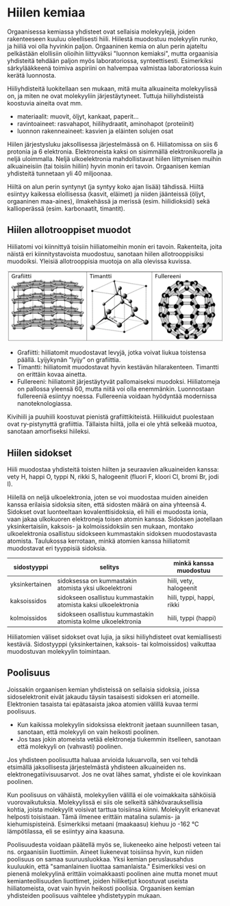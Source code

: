 # Hiilen kemiaa

Orgaanisessa kemiassa yhdisteet ovat sellaisia molekyylejä, joiden rakenteeseen kuuluu oleellisesti hiili. Hiilestä muodostuu molekyylin runko, ja hiiliä voi olla hyvinkin paljon. Orgaaninen kemia on alun perin ajateltu pelkästään elollisiin olioihin liittyväksi "luonnon kemiaksi", mutta orgaanisia yhdisteitä tehdään paljon myös laboratoriossa, synteettisesti. Esimerkiksi särkylääkkeenä toimiva aspiriini on halvempaa valmistaa laboratoriossa kuin kerätä luonnosta.

Hiiliyhdisteitä luokitellaan sen mukaan, mitä muita alkuaineita molekyylissä on, ja miten ne ovat molekyyliin järjestäytyneet. Tuttuja hiiliyhdisteistä koostuvia aineita ovat mm. 

- materiaalit: muovit, öljyt, kankaat, paperit...
- ravintoaineet: rasvahapot, hiilihydraatit, aminohapot (proteiinit)
- luonnon rakenneaineet: kasvien ja eläinten solujen osat

Hiilen järjestysluku jaksollisessa järjestelmässä on 6. Hiiliatomissa on siis 6 protonia ja 6 elektronia. Elektroneista kaksi on sisimmällä elektronikuorella ja neljä uloimmalla. Neljä ulkoelektronia mahdollistavat hiilen liittymisen muihin alkuaineisiin (tai toisiin hiiliin) hyvin monin eri tavoin. Orgaanisen kemian yhdisteitä tunnetaan yli 40 miljoonaa.

Hiiltä on alun perin syntynyt (ja syntyy koko ajan lisää) tähdissä. Hiiltä esiintyy kaikessa elollisessa (kasvit, eläimet) ja niiden jäänteissä (öljyt, orgaaninen maa-aines), ilmakehässä ja merissä (esim. hiilidioksidi) sekä kallioperässä (esim. karbonaatit, timantit).
 
## Hiilen allotrooppiset muodot

Hiiliatomi voi kiinnittyä toisiin hiiliatomeihin monin eri tavoin. Rakenteita, joita näistä eri kiinnitystavoista muodostuu, sanotaan hiilen allotrooppisiksi muodoiksi. Yleisiä allotrooppisia muotoja on alla olevissa kuvissa.

![Hiilen allotrooppiset muodot](/images/allotropia.png "Hiilen allotrooppiset muodot")

- Grafiitti: hiiliatomit muodostavat levyjä, jotka voivat liukua toistensa päällä. Lyijykynän ”lyijy” on grafiittia.
- Timantti: hiiliatomit muodostavat hyvin kestävän hilarakenteen. Timantti on erittäin kovaa ainetta.
- Fullereeni: hiiliatomit järjestäytyvät pallomaiseksi muodoksi. Hiiliatomeja on pallossa yleensä 60, mutta niitä voi olla enemmänkin. Luonnostaan fullereeniä esiintyy noessa. Fullereenia voidaan hyödyntää modernissa nanoteknologiassa. 

Kivihiili ja puuhiili koostuvat pienistä grafiittikiteistä. Hiilikuidut puolestaan ovat ry-pistynyttä grafiittia. Tällaista hiiltä, jolla ei ole yhtä selkeää muotoa, sanotaan amorfiseksi hiileksi. 

## Hiilen sidokset

Hiili muodostaa yhdisteitä toisten hiilten ja seuraavien alkuaineiden kanssa: vety H, happi O, typpi N, rikki S, halogeenit (fluori F, kloori Cl, bromi Br, jodi I).

Hiilellä on neljä ulkoelektronia, joten se voi muodostaa muiden aineiden kanssa erilaisia sidoksia siten, että sidosten määrä on aina yhteensä 4. Sidokset ovat luonteeltaan kovalenttisidoksia, eli hiili ei muodosta ionia, vaan jakaa ulkokuoren elektroneja toisen atomin kanssa. Sidoksen jaotellaan yksinkertaisiin, kaksois- ja kolmoissidoksiin sen mukaan, montako ulkoelektronia osallistuu sidokseen kummastakin sidoksen muodostavasta atomista. Taulukossa kerrotaan, minkä atomien kanssa hiiliatomit muodostavat eri tyyppisiä sidoksia.

|sidostyyppi| selitys|minkä kanssa muodostuu|
|-----------|--------|---------------|
|yksinkertainen|sidoksessa on kummastakin atomista yksi ulkoelektroni|hiili, vety, halogeenit|
|kaksoissidos|sidokseen osallistuu kummastakin atomista kaksi ulkoelektronia|hiili, typpi, happi, rikki|
|kolmoissidos|sidokseen osallistuu kummastakin atomista kolme ulkoelektronia|hiili, typpi (happi)|

Hiiliatomien väliset sidokset ovat lujia, ja siksi hiiliyhdisteet ovat kemiallisesti kestäviä. Sidostyyppi (yksinkertainen, kaksois- tai kolmoissidos) vaikuttaa muodostuvan molekyylin toimintaan.

## Poolisuus

Joissakin orgaanisen kemian yhdisteissä on sellaisia sidoksia, joissa sidoselektronit eivät jakaudu täysin tasaisesti sidoksen eri atomeille. Elektronien tasaista tai epätasaista jakoa atomien välillä kuvaa termi poolisuus. 
- Kun kaikissa molekyylin sidoksissa elektronit jaetaan suunnilleen tasan, sanotaan, että molekyyli on vain heikosti poolinen.
- Jos taas jokin atomeista vetää elektroneja tiukemmin itselleen, sanotaan että molekyyli on (vahvasti) poolinen.

Jos yhdisteen poolisuutta haluaa arvioida lukuarvolla, sen voi tehdä etsimällä jaksollisesta järjestelmästä yhdisteen alkuaineiden ns. elektronegatiivisuusarvot. Jos ne ovat lähes samat, yhdiste ei ole kovinkaan poolinen.

Kun poolisuus on vähäistä, molekyylien välillä ei ole voimakkaita sähköisiä vuorovaikutuksia. Molekyylissä ei siis ole selkeitä sähkövarauksellisia kohtia, joista molekyylit voisivat tarttua toisiinsa kiinni. Molekyylit erkanevat helposti toisistaan. Tämä ilmenee erittäin matalina sulamis- ja kiehumispisteinä. Esimerkiksi metaani (maakaasu) kiehuu jo -162 °C lämpötilassa, eli se esiintyy aina kaasuna.

Poolisuudesta voidaan päätellä myös se, liukeneeko aine helposti veteen tai ns. orgaanisiin liuottimiin. Aineet liukenevat toisiinsa hyvin, kun niiden poolisuus on samaa suuruusluokkaa. Yksi kemian peruslausahdus kuuluukin, että "samanlainen liuottaa samanlaista." Esimerkiksi vesi on pienenä molekyylinä erittäin voimakkaasti poolinen aine mutta monet muut kemianteollisuuden liuottimet, joiden hiiliketjut koostuvat useista hiiliatomeista, ovat vain hyvin heikosti poolisia. Orgaanisen kemian yhdisteiden poolisuus vaihtelee yhdistetyypin mukaan.
